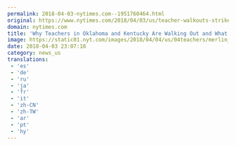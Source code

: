 ```yaml
---
permalink: 2018-04-03-nytimes.com--1951760464.html
original: https://www.nytimes.com/2018/04/03/us/teacher-walkouts-strikes.html?partner=rss&amp;emc=rss
domain: nytimes.com
title: 'Why Teachers in Oklahoma and Kentucky Are Walking Out and What to Expect'
image: https://static01.nyt.com/images/2018/04/04/us/04teachers/merlin_136303011_393ccf3a-9c68-4bb5-bf49-3aa92c12151f-mediumThreeByTwo440.jpg
date: 2018-04-03 23:07:18
category: news_us
translations: 
 - 'es'
 - 'de'
 - 'ru'
 - 'ja'
 - 'fr'
 - 'it'
 - 'zh-CN'
 - 'zh-TW'
 - 'ar'
 - 'pt'
 - 'hy'
---
```


